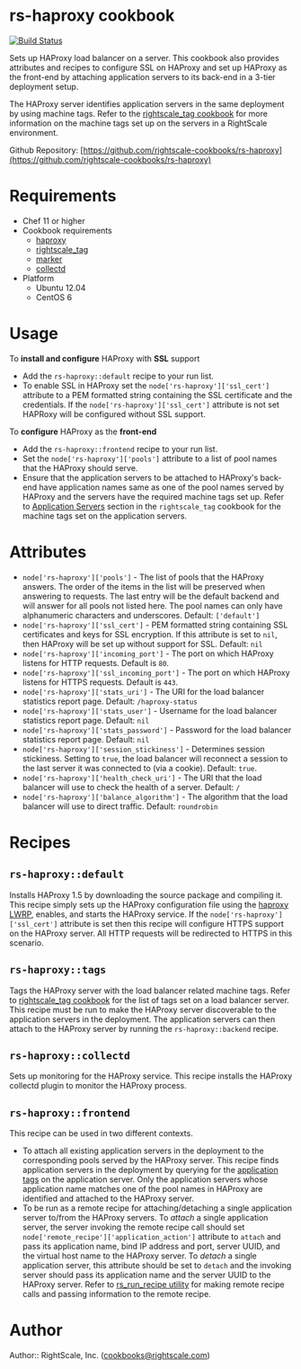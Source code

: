# rs-haproxy cookbook

[![Build Status](https://travis-ci.org/rightscale-cookbooks/rs-haproxy.png?branch=master)](https://travis-ci.org/rightscale-cookbooks/rs-haproxy)

Sets up HAProxy load balancer on a server. This cookbook also provides attributes and recipes to
configure SSL on HAProxy and set up HAProxy as the front-end by attaching application servers to its
back-end in a 3-tier deployment setup.

The HAProxy server identifies application servers in the same deployment by using machine tags.
Refer to the [rightscale_tag cookbook][RightScale Tag] for more information on the machine tags
set up on the servers in a RightScale environment.

Github Repository: [https://github.com/rightscale-cookbooks/rs-haproxy](https://github.com/rightscale-cookbooks/rs-haproxy)

[RightScale Tag]: https://github.com/rightscale-cookbooks/rightscale_tag

# Requirements

* Chef 11 or higher
* Cookbook requirements
  * [haproxy](http://community.opscode.com/cookbooks/haproxy)
  * [rightscale_tag](http://community.opscode.com/cookbooks/rightscale_tag)
  * [marker](http://community.opscode.com/cookbooks/marker)
  * [collectd](https://github.com/EfrainOlivares/chef-collectd)
* Platform
  * Ubuntu 12.04
  * CentOS 6

# Usage

To **install and configure** HAProxy with **SSL** support

* Add the `rs-haproxy::default` recipe to your run list.
* To enable SSL in HAProxy set the `node['rs-haproxy']['ssl_cert']` attribute to a PEM formatted
string containing the SSL certificate and the credentials. If the `node['rs-haproxy']['ssl_cert']`
attribute is not set HAPRoxy will be configured without SSL support.

To **configure** HAProxy as the **front-end**

* Add the `rs-haproxy::frontend` recipe to your run list.
* Set the `node['rs-haproxy']['pools']` attribute to a list of pool names that the HAProxy should
serve.
* Ensure that the application servers to be attached to HAProxy's back-end have application names
same as one of the pool names served by HAProxy and the servers have the required machine tags
set up. Refer to [Application Servers][Application Servers] section in the `rightscale_tag` cookbook
for the machine tags set on the application servers.

[Application Servers]: https://github.com/rightscale-cookbooks/rightscale_tag#application-servers

# Attributes

* `node['rs-haproxy']['pools']` - The list of pools that the HAProxy answers. The order
of the items in the list will be preserved when answering to requests. The last entry will
be the default backend and will answer for all pools not listed here. The pool names can only
have alphanumeric characters and underscores. Default: `['default']`
* `node['rs-haproxy']['ssl_cert']` - PEM formatted string containing SSL certificates and keys for SSL
encryption. If this attribute is set to `nil`, then HAProxy will be set up without support for
SSL. Default: `nil`
* `node['rs-haproxy']['incoming_port']` - The port on which HAProxy listens for HTTP requests. Default is `80`.
* `node['rs-haproxy']['ssl_incoming_port']` - The port on which HAProxy listens for HTTPS requests. Default is `443`.
* `node['rs-haproxy']['stats_uri']` - The URI for the load balancer statistics report 
page. Default: `/haproxy-status`
* `node['rs-haproxy']['stats_user']` - Username for the load balancer statistics report 
page. Default: `nil`
* `node['rs-haproxy']['stats_password']` - Password for the load balancer statistics
report page. Default: `nil`
* `node['rs-haproxy']['session_stickiness']` - Determines session stickiness. Setting to
`true`, the load balancer will reconnect a session to the last server it was connected
to (via a cookie). Default: `true`.
* `node['rs-haproxy']['health_check_uri']` - The URI that the load balancer will use to
check the health of a server. Default: `/`
* `node['rs-haproxy']['balance_algorithm']` - The algorithm that the load balancer will use to
direct traffic. Default: `roundrobin`

# Recipes

## `rs-haproxy::default`

Installs HAProxy 1.5 by downloading the source package and compiling it. This recipe simply sets up
the HAProxy configuration file using the [haproxy LWRP](https://github.com/hw-cookbooks/haproxy#haproxy),
enables, and starts the HAProxy service. If the `node['rs-haproxy']['ssl_cert']` attribute is set
then this recipe will configure HTTPS support on the HAProxy server. All HTTP requests will be
redirected to HTTPS in this scenario.

## `rs-haproxy::tags`

Tags the HAProxy server with the load balancer related machine tags. Refer to [rightscale_tag cookbook][Load Balancer Tags]
for the list of tags set on a load balancer server. This recipe must be run to make the HAProxy server
discoverable to the application servers in the deployment. The application servers can then attach to
the HAProxy server by running the `rs-haproxy::backend` recipe.

## `rs-haproxy::collectd`

Sets up monitoring for the HAProxy service. This recipe installs the HAProxy collectd plugin to monitor
the HAProxy process.

## `rs-haproxy::frontend`

This recipe can be used in two different contexts.

* To attach all existing application servers in the deployment to the corresponding pools served by
the HAProxy server. This recipe finds application servers in the deployment by querying for the
[application tags][Application Server Tags] on the application server. Only the application servers
whose application name matches one of the pool names in HAProxy are identified and attached to the
HAProxy server.
* To be run as a remote recipe for attaching/detaching a single application server to/from the HAProxy
servers. To *attach* a single application server, the server invoking the remote recipe call should
set `node['remote_recipe']['application_action']` attribute to `attach` and pass its application
name, bind IP address and port, server UUID, and the virtual host name to the HAProxy server.
To *detach* a single application server, this attribute should be set to `detach` and the invoking
server should pass its application name and the server UUID to the HAProxy server. Refer to
[rs_run_recipe utility][rs_run_recipe] for making remote recipe calls and passing information to the
remote recipe.

[rs_run_recipe]: http://support.rightscale.com/12-Guides/RightLink/02-RightLink_5.9/Using_RightLink/Command_Line_Utilities#rs_run_recipe
[Load Balancer Tags]: https://github.com/rightscale-cookbooks/rightscale_tag#load-balancer-servers
[Application Server Tags]: https://github.com/rightscale-cookbooks/rightscale_tag#application-servers

# Author

Author:: RightScale, Inc. (<cookbooks@rightscale.com>)
